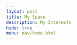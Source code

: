 ```yaml
---
layout: post
title: My Space 
description: My Interests
hide: true
menu: nav/home.html
---
```


<a href="{{site.baseurl}}/"></a>